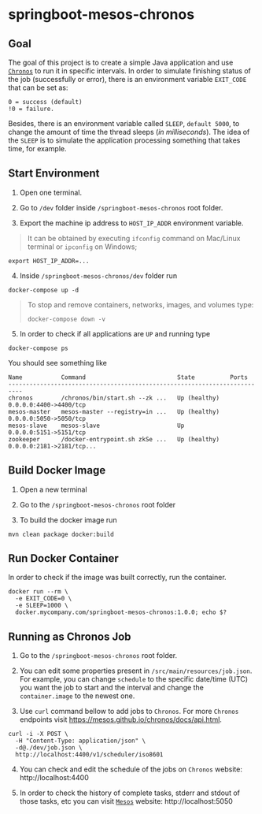 # springboot-mesos-chronos

## Goal

The goal of this project is to create a simple Java application and use [`Chronos`](https://mesos.github.io/chronos) to run it in specific intervals.
In order to simulate finishing status of the job (successfully or error), there is an environment variable `EXIT_CODE` that can be set as:
```
0 = success (default)
!0 = failure.
```
Besides, there is an environment variable called `SLEEP`, `default 5000`, to change the amount of time the thread sleeps (_in milliseconds_).
The idea of the `SLEEP` is to simulate the application processing something that takes time, for example. 

## Start Environment

1. Open one terminal.

2. Go to `/dev` folder inside `/springboot-mesos-chronos` root folder.

3. Export the machine ip address to `HOST_IP_ADDR` environment variable.
> It can be obtained by executing `ifconfig` command on Mac/Linux terminal or `ipconfig` on Windows;
```
export HOST_IP_ADDR=...
```

4. Inside `/springboot-mesos-chronos/dev` folder run
```
docker-compose up -d
```
> To stop and remove containers, networks, images, and volumes type:
> ```
> docker-compose down -v
> ```

5. In order to check if all applications are `UP` and running type
```
docker-compose ps
```

You should see something like
```
Name           Command                          State          Ports
--------------------------------------------------------------------------
chronos        /chronos/bin/start.sh --zk ...   Up (healthy)   0.0.0.0:4400->4400/tcp
mesos-master   mesos-master --registry=in ...   Up (healthy)   0.0.0.0:5050->5050/tcp
mesos-slave    mesos-slave                      Up             0.0.0.0:5151->5151/tcp
zookeeper      /docker-entrypoint.sh zkSe ...   Up (healthy)   0.0.0.0:2181->2181/tcp...
```

## Build Docker Image

1. Open a new terminal

2. Go to the `/springboot-mesos-chronos` root folder

3. To build the docker image run
```
mvn clean package docker:build
```

## Run Docker Container

In order to check if the image was built correctly, run the container.
```
docker run --rm \
  -e EXIT_CODE=0 \
  -e SLEEP=1000 \
  docker.mycompany.com/springboot-mesos-chronos:1.0.0; echo $?
```

## Running as Chronos Job

1. Go to the `/springboot-mesos-chronos` root folder.

2. You can edit some properties present in `/src/main/resources/job.json`.
For example, you can change `schedule` to the specific date/time (UTC) you want the job to start and the interval and change the `container.image` to the newest one.

3. Use `curl` command bellow to add jobs to `Chronos`. For more `Chronos` endpoints visit https://mesos.github.io/chronos/docs/api.html.
```
curl -i -X POST \
  -H "Content-Type: application/json" \
  -d@./dev/job.json \
  http://localhost:4400/v1/scheduler/iso8601
```
4. You can check and edit the schedule of the jobs on `Chronos` website: http://localhost:4400

5. In order to check the history of complete tasks, stderr and stdout of those tasks, etc you can visit [`Mesos`](http://mesos.apache.org) website: http://localhost:5050